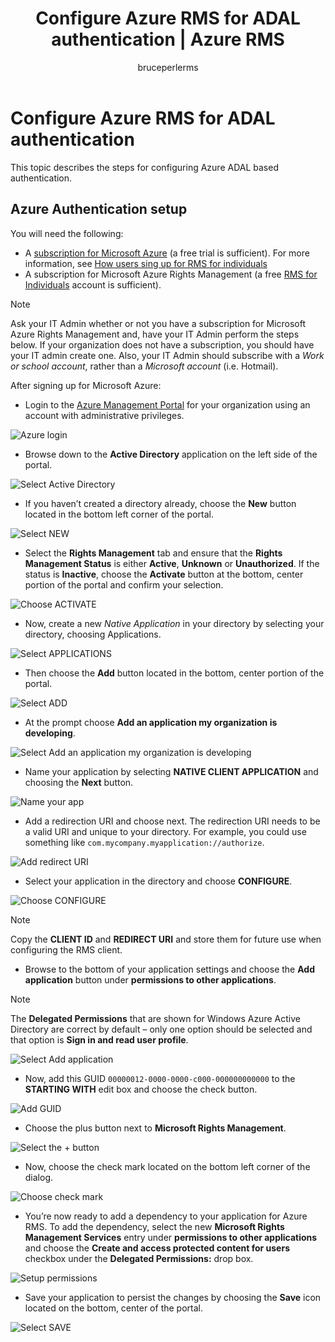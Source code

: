 ﻿---
# required metadata

title: Configure Azure RMS for ADAL authentication | Azure RMS
description: Outlines the steps for configuring Azure RMS to use Azure ADAL based authentication
keywords: authentication, RMS, ADAL
author: bruceperlerms
manager: mbaldwin
ms.date: 09/25/2016
ms.topic: article
ms.prod:
ms.service: rights-management
ms.technology: techgroup-identity
ms.assetid: f89f59b7-33d1-4ab3-bb64-1e9bda269935

# optional metadata

#ROBOTS:
audience: developer
#ms.devlang:
ms.reviewer: shubhamp
ms.suite: ems
#ms.tgt_pltfrm:
#ms.custom:

---

# Configure Azure RMS for ADAL authentication

This topic describes the steps for configuring Azure ADAL based authentication.

## Azure Authentication setup

You will need the following:

- A [subscription for Microsoft Azure](https://azure.microsoft.com/en-us/) (a free trial is sufficient). For more information, see [How users sing up for RMS for individuals](../understand-explore/rms-for-individuals-user-sign-up.md)
- A subscription for Microsoft Azure Rights Management (a free [RMS for Individuals](https://technet.microsoft.com/en-us/library/dn592127.aspx) account is sufficient).

> [!NOTE] 
> Ask your IT Admin whether or not you have a subscription for Microsoft Azure Rights Management and, have your IT Admin perform the steps below. If your organization does not have a subscription, you should have your IT admin create one. Also, your IT Admin should subscribe with a *Work or school account*, rather than a *Microsoft account* (i.e. Hotmail).

After signing up for Microsoft Azure:

- Login to the [Azure Management Portal](https://manage.windowsazure.com) for your organization using an account with administrative privileges.

![Azure login](../media/AzurePortalLogin.png)

- Browse down to the **Active Directory** application on the left side of the portal.

![Select Active Directory](../media/AzureADPick.png)

- If you haven’t created a directory already, choose the **New** button located in the bottom left corner of the portal.

![Select NEW](../media/AzureNewBtn.png)

- Select the **Rights Management** tab and ensure that the **Rights Management Status** is either **Active**, **Unknown** or **Unauthorized**. If the status is **Inactive**, choose the **Activate** button at the bottom, center portion of the portal and confirm your selection.

![Choose ACTIVATE](../media/RMTab.png)

- Now, create a new *Native Application* in your directory by selecting your directory, choosing Applications.

![Select APPLICATIONS](../media/CreateNativeApp.png)

- Then choose the **Add** button located in the bottom, center portion of the portal.

![Select ADD](../media/AddAppBtn.png)

- At the prompt choose **Add an application my organization is developing**.

![Select Add an application my organization is developing](../media/AddAnAppPick.png)

- Name your application by selecting **NATIVE CLIENT APPLICATION** and choosing the **Next** button.

![Name your app](../media/TellUsInput.png)

- Add a redirection URI and choose next.
  The redirection URI needs to be a valid URI and unique to your directory. For example, you could use something like `com.mycompany.myapplication://authorize`.

![Add redirect URI](../media/RedirectURI.png)

- Select your application in the directory and choose **CONFIGURE**.

![Choose CONFIGURE](../media/ConfigYourApp.png)

>[!NOTE] 
> Copy the **CLIENT ID** and **REDIRECT URI** and store them for future use when configuring the RMS client.

- Browse to the bottom of your application settings and choose the **Add application** button under **permissions to other applications**.

>[!NOTE] 
> The **Delegated Permissions** that are shown for Windows Azure Active Directory are correct by default – only one option should be selected and that option is **Sign in and read user profile**.

![Select Add application](../media/PermissionsToOtherBtn.png)

- Now, add this GUID `00000012-0000-0000-c000-000000000000` to the **STARTING WITH** edit box and choose the check button.

![Add GUID](../media/AddGUID.png)

- Choose the plus button next to **Microsoft Rights Management**.

![Select the + button](../media/ChoosePlusBtn.png)

- Now, choose the check mark located on the bottom left corner of the dialog.

![Choose check mark](../media/ChooseCheck.png)

- You’re now ready to add a dependency to your application for Azure RMS. To add the dependency, select the new **Microsoft Rights Management Services** entry under **permissions to other applications** and choose the **Create and access protected content for users** checkbox under the **Delegated Permissions:** drop box.

![Setup permissions](../media/AddDependency.png)

- Save your application to persist the changes by choosing the **Save** icon located on the bottom, center of the portal.

![Select SAVE](../media/SaveApplication.png)
